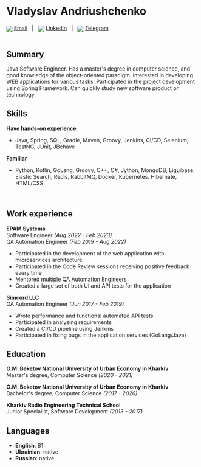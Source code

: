 # Vladyslav Andriushchenko

<div>
  <img valign="middle" src="https://img.icons8.com/color/20/null/message-squared.png" />
  <a align="center" href="mailto:vladislavandruschenko@gmail.com">Email</a>
  <span>&nbsp;&nbsp;|&nbsp;&nbsp;</span>
  <img valign="middle" src="https://img.icons8.com/fluency/20/null/linkedin.png" />
  <a href="https://www.linkedin.com/in/vladyslav-andriushchenko-71b56a153/">LinkedIn</a>
  <span>&nbsp;&nbsp;|&nbsp;&nbsp;</span>
  <img valign="middle" src="https://img.icons8.com/fluency/20/null/telegram-app.png" />
  <a href="https://t.me/Lemnus">Telegram</a>
</div>
<br>

## Summary
Java Software Engineer. Has a master's degree in computer science, and good knowledge of the object-oriented paradigm. Interested in developing WEB applications for various tasks. Participated in the project development using Spring Framework. Can quickly study new software product or technology.

## Skills
**Have hands-on experience**<br>
* Java, Spring, SQL, Gradle, Maven, Groovy, Jenkins, CI/CD, Selenium, TestNG, JUnit, JBehave

**Familiar**<br>
* Python, Kotlin, GoLang, Groovy, C++, C#, Jython, MongoDB, Liquibase, Elastic Search, Redis, RabbitMQ, Docker, Kubernetes, Hibernate, HTML/CSS
<br>

## Work experience

**EPAM Systems**<br>
Software Engineer _(Aug 2022 - Feb 2023)_<br>
QA Automation Engineer _(Feb 2019 - Aug 2022)_<br>

* Participated in the development of the web application with microservices architecture
* Participated in the Code Review sessions receiving positive feedback every time
* Mentored multiple QA Automation Engineers
* Created a large set of both UI and API tests for the application


**Simcord LLC**<br>
QA Automation Engineer _(Jun 2017 - Feb 2019)_<br>

* Wrote performance and functional automated API tests
* Participated in analyzing requirements
* Created a CI/CD pipeline using Jenkins
* Participated in fixing bugs in the application services (GoLang/Java)

## Education
**O.M. Beketov National University of Urban Economy in Kharkiv**<br>
Master's degree, Computer Science _(2020 - 2021)_  <br>

**O.M. Beketov National University of Urban Economy in Kharkiv**<br>
Bachelor's degree, Computer Science _(2017 - 2020)_ <br>

**Kharkiv Radio Engineering Technical School**<br>
Junior Specialist, Software Development _(2013 - 2017)_

## Languages
* **English**: B1 <br>
* **Ukrainian**: native <br>
* **Russian**: native
